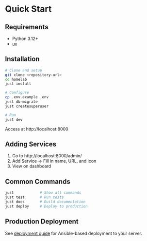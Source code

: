# Quick Start

## Requirements

- Python 3.12+
- [uv](https://docs.astral.sh/uv/)

## Installation

```bash
# Clone and setup
git clone <repository-url>
cd homelab
just install

# Configure
cp .env.example .env
just db-migrate
just createsuperuser

# Run
just dev
```

Access at http://localhost:8000

## Adding Services

1. Go to http://localhost:8000/admin/
2. Add Service → Fill in name, URL, and icon
3. View on dashboard

## Common Commands

```bash
just            # Show all commands
just test       # Run tests
just docs       # Build documentation
just deploy     # Deploy to production
```

## Production Deployment

See [deployment guide](deployment.md) for Ansible-based deployment to your server.